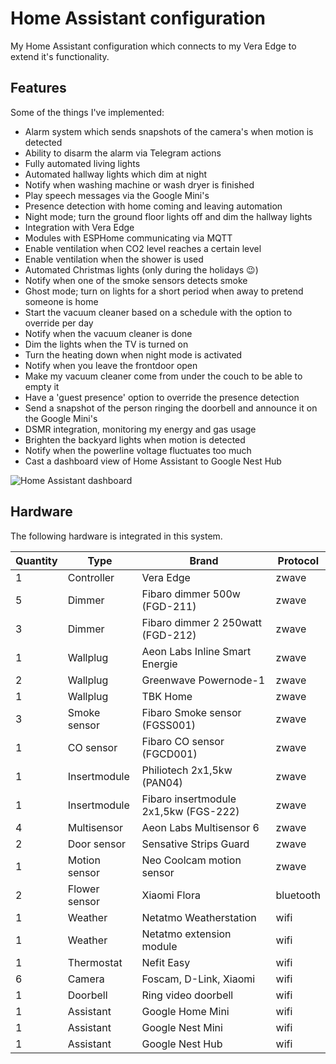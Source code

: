 Home Assistant configuration
============================
My Home Assistant configuration which connects to my Vera Edge to extend it's functionality.

Features
--------
Some of the things I've implemented:

* Alarm system which sends snapshots of the camera's when motion is detected
* Ability to disarm the alarm via Telegram actions
* Fully automated living lights
* Automated hallway lights which dim at night
* Notify when washing machine or wash dryer is finished
* Play speech messages via the Google Mini's
* Presence detection with home coming and leaving automation
* Night mode; turn the ground floor lights off and dim the hallway lights
* Integration with Vera Edge
* Modules with ESPHome communicating via MQTT
* Enable ventilation when CO2 level reaches a certain level
* Enable ventilation when the shower is used
* Automated Christmas lights (only during the holidays 😉)
* Notify when one of the smoke sensors detects smoke
* Ghost mode; turn on lights for a short period when away to pretend someone is home
* Start the vacuum cleaner based on a schedule with the option to override per day
* Notify when the vacuum cleaner is done
* Dim the lights when the TV is turned on
* Turn the heating down when night mode is activated
* Notify when you leave the frontdoor open
* Make my vacuum cleaner come from under the couch to be able to empty it
* Have a 'guest presence' option to override the presence detection
* Send a snapshot of the person ringing the doorbell and announce it on the Google Mini's
* DSMR integration, monitoring my energy and gas usage
* Brighten the backyard lights when motion is detected
* Notify when the powerline voltage fluctuates too much
* Cast a dashboard view of Home Assistant to Google Nest Hub

![Home Assistant dashboard](https://www.trafex.nl/wp-content/uploads/2020/09/home-assistent-v3.png "Home Assistant dashboard")

Hardware
--------

The following hardware is integrated in this system.

| Quantity | Type | Brand | Protocol |
|----------|------|-------|----------|
| 1 | Controller | Vera Edge | zwave |
| 5 | Dimmer | Fibaro dimmer 500w (FGD-211) | zwave |
| 3 | Dimmer | Fibaro dimmer 2 250watt (FGD-212) | zwave |
| 1 | Wallplug | Aeon Labs Inline Smart Energie | zwave |
| 2 | Wallplug | Greenwave Powernode-1 | zwave |
| 1 | Wallplug | TBK Home | zwave |
| 3 | Smoke sensor | Fibaro Smoke sensor (FGSS001) | zwave |
| 1 | CO sensor | Fibaro CO sensor (FGCD001) | zwave |
| 1 | Insertmodule | Philiotech 2x1,5kw (PAN04) | zwave |
| 1 | Insertmodule | Fibaro insertmodule 2x1,5kw (FGS-222) | zwave |
| 4 | Multisensor | Aeon Labs Multisensor 6 | zwave |
| 2 | Door sensor | Sensative Strips Guard | zwave |
| 1 | Motion sensor | Neo Coolcam motion sensor | zwave |
| 2 | Flower sensor | Xiaomi Flora | bluetooth |
| 1 | Weather | Netatmo Weatherstation | wifi |
| 1 | Weather | Netatmo extension module | wifi |
| 1 | Thermostat | Nefit Easy | wifi |
| 6 | Camera | Foscam, D-Link, Xiaomi | wifi |
| 1 | Doorbell | Ring video doorbell | wifi |
| 1 | Assistant | Google Home Mini | wifi |
| 1 | Assistant | Google Nest Mini | wifi |
| 1 | Assistant | Google Nest Hub | wifi |
